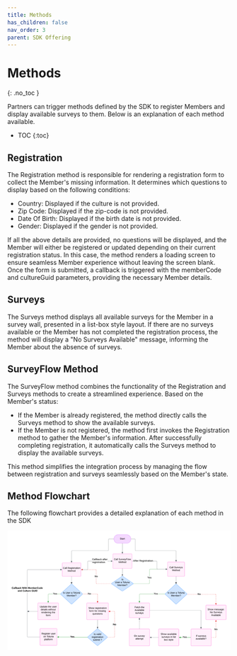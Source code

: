 ```yaml
---
title: Methods
has_children: false
nav_order: 3
parent: SDK Offering
---
```


# Methods
{: .no_toc }

Partners can trigger methods defined by the SDK to register Members and display available surveys to them. Below is an explanation of each method available.

* TOC
{:toc}


## Registration

The Registration method is responsible for rendering a registration form to collect the Member's missing information. It determines which questions to display based on the following conditions:
- Country: Displayed if the culture is not provided.
- Zip Code: Displayed if the zip-code is not provided.
- Date Of Birth: Displayed if the birth date is not provided. 
- Gender: Displayed if the gender is not provided.

If all the above details are provided, no questions will be displayed, and the Member will either be registered or updated depending on their current registration status. In this case, the method renders a loading screen to ensure seamless Member experience without leaving the screen blank. Once the form is submitted, a callback is triggered with the memberCode and cultureGuid parameters, providing the necessary Member details.

## Surveys

The Surveys method displays all available surveys for the Member in a survey wall, presented in a list-box style layout. If there are no surveys available or the Member has not completed the registration process, the method will display a "No Surveys Available" message, informing the Member about the absence of surveys.

## SurveyFlow Method

The SurveyFlow method combines the functionality of the Registration and Surveys methods to create a streamlined experience. Based on the Member's status:
- If the Member is already registered, the method directly calls the Surveys method to show the available surveys.
- If the Member is not registered, the method first invokes the Registration method to gather the Member's information. After successfully completing registration, it automatically calls the Surveys method to display the available surveys.


This method simplifies the integration process by managing the flow between registration and surveys seamlessly based on the Member's state.

## Method Flowchart

The following flowchart provides a detailed explanation of each method in the SDK

![SDKmethodFlowchart](resources\SDKflowchart.png)